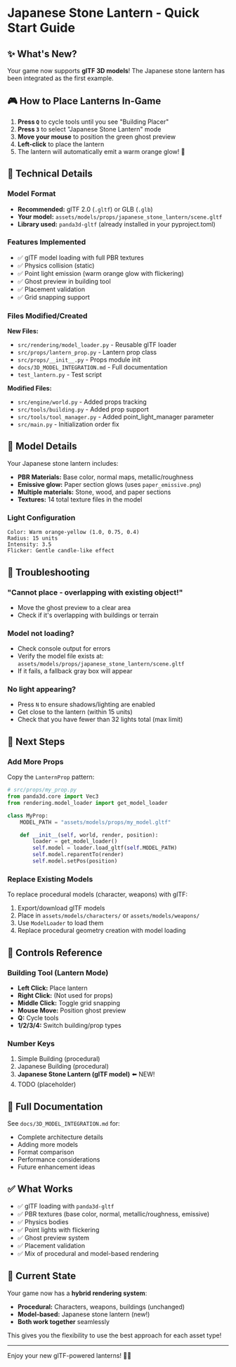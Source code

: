 # Japanese Stone Lantern - Quick Start Guide

## ✨ What's New?

Your game now supports **glTF 3D models**! The Japanese stone lantern has been integrated as the first example.

## 🎮 How to Place Lanterns In-Game

1. **Press `Q`** to cycle tools until you see "Building Placer"
2. **Press `3`** to select "Japanese Stone Lantern" mode
3. **Move your mouse** to position the green ghost preview
4. **Left-click** to place the lantern
5. The lantern will automatically emit a warm orange glow! 🏮

## 🔧 Technical Details

### Model Format
- **Recommended:** glTF 2.0 (`.gltf`) or GLB (`.glb`)
- **Your model:** `assets/models/props/japanese_stone_lantern/scene.gltf`
- **Library used:** `panda3d-gltf` (already installed in your pyproject.toml)

### Features Implemented
- ✅ glTF model loading with full PBR textures
- ✅ Physics collision (static)
- ✅ Point light emission (warm orange glow with flickering)
- ✅ Ghost preview in building tool
- ✅ Placement validation
- ✅ Grid snapping support

### Files Modified/Created

**New Files:**
- `src/rendering/model_loader.py` - Reusable glTF loader
- `src/props/lantern_prop.py` - Lantern prop class
- `src/props/__init__.py` - Props module init
- `docs/3D_MODEL_INTEGRATION.md` - Full documentation
- `test_lantern.py` - Test script

**Modified Files:**
- `src/engine/world.py` - Added props tracking
- `src/tools/building.py` - Added prop support
- `src/tools/tool_manager.py` - Added point_light_manager parameter
- `src/main.py` - Initialization order fix

## 🎨 Model Details

Your Japanese stone lantern includes:
- **PBR Materials:** Base color, normal maps, metallic/roughness
- **Emissive glow:** Paper section glows (uses `paper_emissive.png`)
- **Multiple materials:** Stone, wood, and paper sections
- **Textures:** 14 total texture files in the model

### Light Configuration
```
Color: Warm orange-yellow (1.0, 0.75, 0.4)
Radius: 15 units
Intensity: 3.5
Flicker: Gentle candle-like effect
```

## 🐛 Troubleshooting

### "Cannot place - overlapping with existing object!"
- Move the ghost preview to a clear area
- Check if it's overlapping with buildings or terrain

### Model not loading?
- Check console output for errors
- Verify the model file exists at: `assets/models/props/japanese_stone_lantern/scene.gltf`
- If it fails, a fallback gray box will appear

### No light appearing?
- Press `N` to ensure shadows/lighting are enabled
- Get close to the lantern (within 15 units)
- Check that you have fewer than 32 lights total (max limit)

## 🚀 Next Steps

### Add More Props
Copy the `LanternProp` pattern:
```python
# src/props/my_prop.py
from panda3d.core import Vec3
from rendering.model_loader import get_model_loader

class MyProp:
    MODEL_PATH = "assets/models/props/my_model.gltf"

    def __init__(self, world, render, position):
        loader = get_model_loader()
        self.model = loader.load_gltf(self.MODEL_PATH)
        self.model.reparentTo(render)
        self.model.setPos(position)
```

### Replace Existing Models
To replace procedural models (character, weapons) with glTF:
1. Export/download glTF models
2. Place in `assets/models/characters/` or `assets/models/weapons/`
3. Use `ModelLoader` to load them
4. Replace procedural geometry creation with model loading

## 📝 Controls Reference

### Building Tool (Lantern Mode)
- **Left Click:** Place lantern
- **Right Click:** (Not used for props)
- **Middle Click:** Toggle grid snapping
- **Mouse Move:** Position ghost preview
- **Q:** Cycle tools
- **1/2/3/4:** Switch building/prop types

### Number Keys
1. Simple Building (procedural)
2. Japanese Building (procedural)
3. **Japanese Stone Lantern (glTF model)** ⬅️ NEW!
4. TODO (placeholder)

## 📖 Full Documentation

See `docs/3D_MODEL_INTEGRATION.md` for:
- Complete architecture details
- Adding more models
- Format comparison
- Performance considerations
- Future enhancement ideas

## ✅ What Works

- ✅ glTF loading with `panda3d-gltf`
- ✅ PBR textures (base color, normal, metallic/roughness, emissive)
- ✅ Physics bodies
- ✅ Point lights with flickering
- ✅ Ghost preview system
- ✅ Placement validation
- ✅ Mix of procedural and model-based rendering

## 🎯 Current State

Your game now has a **hybrid rendering system**:
- **Procedural:** Characters, weapons, buildings (unchanged)
- **Model-based:** Japanese stone lantern (new!)
- **Both work together** seamlessly

This gives you the flexibility to use the best approach for each asset type!

---

Enjoy your new glTF-powered lanterns! 🏮✨
